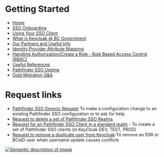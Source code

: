 # Getting Started

- [Home](https://github.com/bcgov/sso-keycloak/wiki)
- [SSO Onboarding](https://github.com/bcgov/sso-keycloak/wiki/SSO-Onboarding)
- [Using Your SSO Client](https://github.com/bcgov/sso-keycloak/wiki/Using-Your-SSO-Client)
- [What is Keycloak @ BC Government](https://github.com/bcgov/sso-keycloak/wiki/What-is-Keycloak-@-BC-Government%3F)
- [Our Partners and Useful Info](https://github.com/bcgov/sso-keycloak/wiki/Our-Partners-and-Useful-Information)
- [Identity Provider Attribute Mapping](https://github.com/bcgov/sso-keycloak/wiki/Identity-Provider-Attribute-Mapping)
- [Handling Authorization/Create a Role - Role Based Access Control (RBAC)](https://github.com/bcgov/sso-keycloak/wiki/Creating-a-Role-Role-Based-Access-Control-(RBAC))
- [Useful References](https://github.com/bcgov/sso-keycloak/wiki/Useful-References)
- [Pathfinder SSO Uptime](https://github.com/bcgov/sso-keycloak/wiki/Pathfinder-Uptime-Monitoring)
- [Gold Migration Q&A](https://github.com/bcgov/sso-keycloak/discussions/categories/gold-q-a)

# Request links
- [Pathfinder SSO Generic Request](https://github.com/bcgov/sso-keycloak/discussions/new?category=q-a) To make a configuration change to an existing Pathfinder SSO configuration or to ask for help 
- [Request to delete a set of Pathfinder SSO Realms ](https://github.com/bcgov/sso-keycloak/wiki/Request-to-delete-a-custom-Pathfinder-SSO-Realm)
- [Request for an Pathfinder SSO Client in a standard realm](https://bcgov.github.io/sso-requests/) - To create a set of Pathfinder SSO clients (in KeyCloak DEV, TEST, PROD) 
- [Request to remove a duplicate user from Keycloak](https://github.com/bcgov/sso-keycloak/wiki/Request-to-remove-a-duplicate-user-from-Keycloak)-To remove an IDIR or BCeID user when username update causes conflicts

[![Semantic description of image](https://user-images.githubusercontent.com/87393930/133819035-4d0444b7-f962-4370-93b5-ac6201a05d0f.png)][2]

[2]:https://github.com/bcgov/sso-keycloak/wiki/Additional-Help

